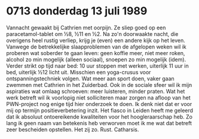# 0713 donderdag 13 juli 1989
Vannacht gewaakt bij Cathrien met oorpijn. Ze sliep goed op een paracetamol-tablet om ½8, ½11 en ½2. Na zo'n doorwaakte nacht, die overigens heel rustig verliep, krijg je (even) een andere kijk op het leven. Vanwege de betrekkelijke slaapproblemen van de afgelopen weken wil ik proberen wat soberder te gaan leven: geen koffie meer, niet meer roken, alcohol zo min mogelijk (alleen sociaal), snoepen zo min mogelijk (idem). Verder strikt op tijd naar bed: 10 uur stoppen met werken, uiterlijk 11 uur in bed, uiterlijk ½12 licht uit. Misschien een yoga-crusus voor ontspanningstechniek volgen. Wat meer aan sport doen, vaker gaan zwemmen met Cathrien in het Zuiderbad. Ook in de sociale sfeer wil ik mijn aspiraties wat omlaag schroeven: meer luisteren, minder praten. Wat het werk betreft wil ik voorlopig niet solliciteren maar zorgen na afloop van het PWN-project nog enige tijd hier onderzoek te doen. Ik denk niet dat er voor mij op termijn positieverbetering inzit. Het fiasco in Leiden heeft me geleerd dat ik absoluut ontoereikende kwaliteiten voor het hoogleraarschap heb. Zo lang ik geen naam van betekenis heb verworven moet ik me wat dat betreft zeer bescheiden opstellen. Het zij zo. Rust. Catharsis. 
